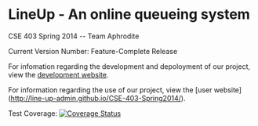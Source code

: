 LineUp - An online queueing system
==================

CSE 403 Spring 2014 -- Team Aphrodite



Current Version Number: Feature-Complete Release 

For infomation regarding the development and depoloyment of our project, 
view the [development website](https://github.com/Line-Up-Admin/CSE-403-Spring2014/wiki).

For information regarding the use of our project, view the [user website]
(http://line-up-admin.github.io/CSE-403-Spring2014/).

Test Coverage: [![Coverage Status](https://coveralls.io/repos/Line-Up-Admin/CSE-403-Spring2014/badge.png)](https://coveralls.io/r/Line-Up-Admin/CSE-403-Spring2014)
